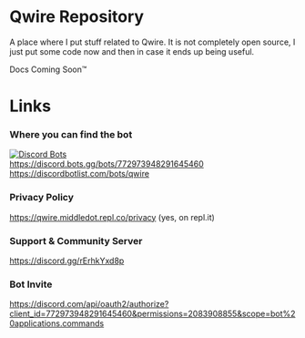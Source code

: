 # Qwire Repository
A place where I put stuff related to Qwire. It is not completely open source, I just put some code now and then in case it ends up being useful.

Docs Coming Soon™

# Links
### Where you can find the bot
[![Discord Bots](https://top.gg/api/widget/772973948291645460.svg)](https://top.gg/bot/772973948291645460)<br>
https://discord.bots.gg/bots/772973948291645460<br>
https://discordbotlist.com/bots/qwire<br>

### Privacy Policy
https://qwire.middledot.repl.co/privacy (yes, on repl.it)

### Support & Community Server
https://discord.gg/rErhkYxd8p

### Bot Invite
https://discord.com/api/oauth2/authorize?client_id=772973948291645460&permissions=2083908855&scope=bot%20applications.commands

